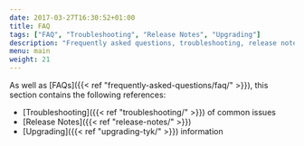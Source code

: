 ```yaml
---
date: 2017-03-27T16:30:52+01:00
title: FAQ
tags: ["FAQ", "Troubleshooting", "Release Notes", "Upgrading"]
description: "Frequently asked questions, troubleshooting, release notes and upgrading information for your Tyk installation"
menu: main
weight: 21
---
```


As well as [FAQs]({{< ref "frequently-asked-questions/faq/" >}}), this section contains the following references:

* [Troubleshooting]({{< ref "troubleshooting/" >}}) of common issues
* [Release Notes]({{< ref "release-notes/" >}})
* [Upgrading]({{< ref "upgrading-tyk/" >}}) information